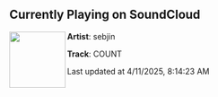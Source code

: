 ## Currently Playing on SoundCloud

[<img align="left" width="100" src="https://i1.sndcdn.com/artworks-X9kBVDsCk8UpFvZu-d89qrQ-t500x500.jpg">](https://soundcloud.com/sebjin/count)

**Artist**: sebjin 

**Track**: COUNT

Last updated at 4/11/2025, 8:14:23 AM
